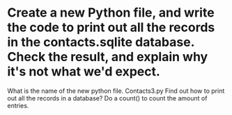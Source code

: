 # Create a new Python file, and write the code to print out all the records in the contacts.sqlite database. Check the result, and explain why it's not what we'd expect.

What is the name of the new python file.
    Contacts3.py
Find out how to print out all the records in a database?
Do a count() to count the amount of entries.
